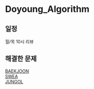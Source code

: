 # Doyoung_Algorithm
## 일정
월/목 10시 리뷰

## 해결한 문제
[BAEKJOON](https://www.acmicpc.net/problemset?user=dyim0403&user_solved=1) <br />
[SWEA]() <br />
[JUNGOL]() <br />
